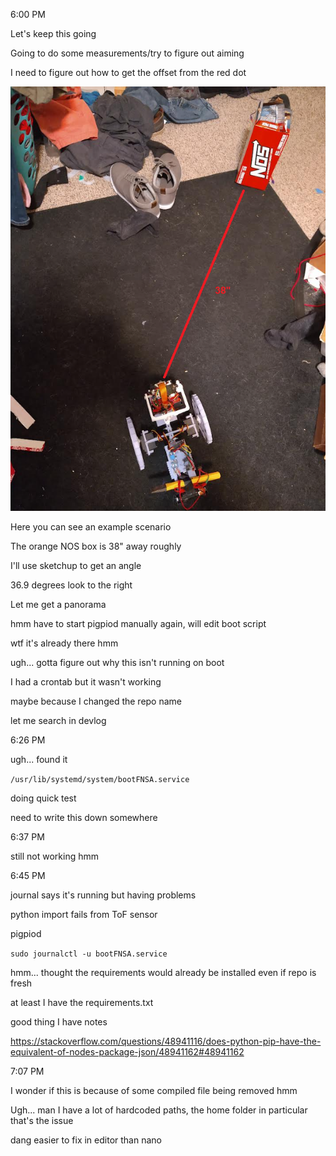 6:00 PM

Let's keep this going

Going to do some measurements/try to figure out aiming

I need to figure out how to get the offset from the red dot

<img src="../../images/top-view.png"/>

Here you can see an example scenario

The orange NOS box is 38" away roughly

I'll use sketchup to get an angle

36.9 degrees look to the right

Let me get a panorama

hmm have to start pigpiod manually again, will edit boot script

wtf it's already there hmm

ugh... gotta figure out why this isn't running on boot

I had a crontab but it wasn't working

maybe because I changed the repo name

let me search in devlog

6:26 PM

ugh... found it

`/usr/lib/systemd/system/bootFNSA.service`

doing quick test

need to write this down somewhere

6:37 PM

still not working hmm

6:45 PM

journal says it's running but having problems

python import fails from ToF sensor

pigpiod

`sudo journalctl -u bootFNSA.service`

hmm... thought the requirements would already be installed even if repo is fresh

at least I have the requirements.txt

good thing I have notes

https://stackoverflow.com/questions/48941116/does-python-pip-have-the-equivalent-of-nodes-package-json/48941162#48941162

7:07 PM

I wonder if this is because of some compiled file being removed hmm

Ugh... man I have a lot of hardcoded paths, the home folder in particular that's the issue

dang easier to fix in editor than nano

